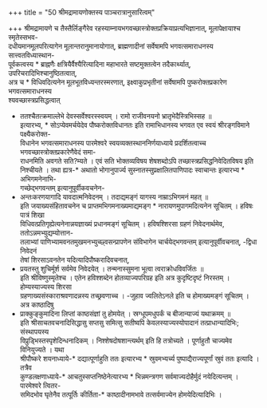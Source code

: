 +++
title = "50 श्रीमद्रामायणोक्तस्य पाञ्चरात्रानुसारित्वम्"

+++
श्रीमद्रामायणे च तैस्तैर्लिङ्गैरेव रहस्याम्नायभगवच्छास्त्रोक्तप्रक्रियाप्रत्यभिज्ञानात्, मूलापेक्षायाश्च स्मृतेस्सभव-  
दधीयमानमूलपरित्यागेन मूलान्तरानुमानायोगात्, ब्राह्मणादीनां सर्वेषामपि भगवत्समाराधनस्य सात्त्वतविध्यास्थान-  
पूर्वकत्वस्य * ब्राह्नणैः क्षत्रियैर्वैश्यैरित्यादिना महाभारते सष्टमुक्तत्वेन तदैकार्थ्यात्, उपरिचरादिभिश्चानुष्ठितत्वात्,  
अत्र च * विधिवदित्यनेन मूलभूतविध्यन्तरस्मरणात्, इक्ष्वाकुप्रभृतीनां सर्वेषामपि पुष्करोक्तप्रकारेण भगवत्समाराधनस्य  
श्यवच्छास्त्रप्रसिद्धत्वात्  
* ततश्चैतत्क्रमाल्लेभे देवस्सर्वेश्वरस्स्वयम् । रामो राजीवनयनो भ्रातृभेदैस्त्रिभिस्सह ॥  
इत्यारभ्य, * सोऽप्येवमर्चयेदेव पौष्करोक्तविधानतः इति रामाभिधानस्य भगवत एव स्वयं श्रीरङ्गविमाने पक्ष्यैकरोक्त-  
विधानेन भगवत्समाराधनस्य पारमेश्वरे स्वयव्यक्तस्थाननिर्णयाध्याये प्रदर्शितत्वाच्च भगवच्छास्त्रोक्तप्रकारेणैवेदं समा-  
राधनमिति अवगते सति?म्यते । एवं सति भोक्तव्यविषय शेषशब्दोऽपि तच्छास्त्रप्रसिद्धनिवेदितविषय इति  
निश्चीयते । तथा ह्यत्र-* अथातो भोगानुपार्ज्य सुस्नातस्सुप्रक्षालितपाणिपादः स्वाचान्तः इत्यारभ्य * अभिगमनेनाभि-  
गच्छेद्भगवन्तम् इत्यानुपूर्वीकवचनेन-  
* अन्तःकरणयागादि यावदात्मनिवेदनम् । तदाद्यमङ्गं यागस्य नाम्राऽभिगमनं महत् ॥  
इति जयाख्यसंहितावचनेन च प्राप्तमभिगमनाख्यमाद्यमङ्ग * नारायणमुपागमदित्यनेन सूचितम् । हविषः पात्रं शिखा  
विधिवत्प्रतिगृह्येत्यनेनान्नयज्ञाख्यं प्रधानमङ्गं सूचितम् । हविषश्शिरसा ग्रहणं निवेदनार्थमेव, ततोऽन्नमभ्युद्यम्योत्तान-  
तलाभ्यां पाणिभ्यामवनतमुखमनभ्युच्छ्वसन्प्रापणेन संविभागेन चार्चयेद्भगवन्तम् इत्यानुपूर्वीवचनात्, -द्विधा निवेदनं  
तेषां शिरसाऽवनतेन यदित्यादिपौष्करादिवचनात्,  
* प्रयतस्तु शुचिर्मूर्श सर्वमेव निवेदयेत् । तन्मनास्सुमना भूत्वा त्वराक्रोधविवर्जितः ॥  
इति श्रीविष्णुस्मृतेश्च । एतेन हविश्शब्देन होतव्याज्यपरिग्रह इति अत्र कुदृष्टिदृष्टं निरस्तम् । होम्यस्याज्यस्य शिरसा  
ग्रहणाख्यसंस्काराश्रवणादन्नस्य तच्छ्रवणाच्च । -जुहाव ज्वलितेऽनले इति च होमाख्यमङ्गं सूचितम् । अत्र काष्ठादिषु  
* प्राक्कुङ्कुमादिना लिप्तां काष्ठसंज्ञां तु होमयेत् । स्रग्धूपमधुपर्कं च बीजान्याज्यं यथाक्रमम् ॥  
इति श्रीसाचतवचनादिसिद्धासु सप्तसु समित्सु सतीष्वपि केवलस्याज्यस्योपादानं तत्प्राधान्यादिभिः; संस्थापयस्य  
विप्रुड्भिस्तस्पृशेदिन्धनादिकम् । निश्शेषदोषशान्त्यर्थम् इति हि तत्रोच्यते । पूर्णाहुतौ चाज्यमेव विनियुज्यते । यथा  
श्रीपौष्करे शयनाध्याये-* दद्यात्पूर्णाहुति ततः इत्यारभ्य * स्रुवमभ्यर्च्य पुष्पाद्यैराज्यपूर्णां स्रुवं ततः इत्यादि । तत्रैव  
कुण्डलक्षणाध्याये-* आचतुस्सप्तनिष्ठेनेत्यारभ्य * भिन्नमन्त्रगण सर्वमाज्यदोहैर्मुदं नयेदित्यन्तम् । पारमेश्वरे त्वितर-  
समिदभोव घृतेनैव तत्पूर्तिः कीर्तिता-* काष्ठादीनामभावे तत्सर्वमाज्येन होमयेदित्यादिभिः ।